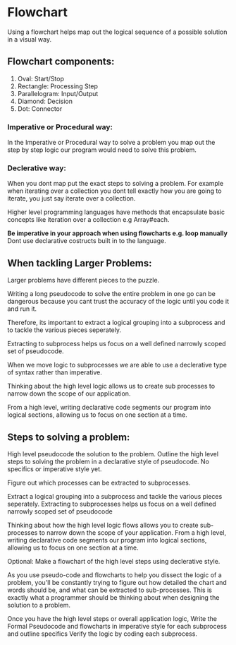 # Flowchart

Using a flowchart helps map out the logical sequence of a possible solution in a visual way.

## Flowchart components:

1. Oval: Start/Stop
2. Rectangle: Processing Step
3. Parallelogram: Input/Output
4. Diamond: Decision
5. Dot: Connector

### Imperative or Procedural way:

In the Imperative or Procedural way to solve a problem you map out the step by step logic our program would need to solve this problem.

### Declerative way:

When you dont map put the exact steps to solving a problem. For example when iterating over a collection you dont tell exactly how you are going to iterate, you just say iterate over a collection.

Higher level programming languages have methods that encapsulate basic concepts like iteration over a collection e.g Array#each.

**Be imperative in your approach when using flowcharts e.g. loop manually** Dont use declarative costructs built in to the language.

## When tackling Larger Problems:

Larger problems have different pieces to the puzzle.

Writing a long pseudocode to solve the entire problem in one go can be dangerous because you cant trust the accuracy of the logic until you code it and run it. 

Therefore, its important to extract a logical grouping into a subprocess and to tackle the various pieces seperately.

Extracting to subprocess helps us focus on a well defined narrowly scoped set of pseudocode.

When we move logic to subprocesses we are able to use a declerative type of syntax rather than imperative. 

Thinking about the high level logic allows us to create sub processes to narrow down the scope of our application.

From a high level, writing declarative code segments our program into logical sections, allowing us to focus on one section at a time. 

## Steps to solving a problem:

High level pseudocode the solution to the problem. Outline the high level steps to solving the problem in a declarative style of pseudocode. No specifics or imperative style yet.

Figure out which processes can be extracted to subprocesses.

Extract a logical grouping into a subprocess and tackle the various pieces seperately.
Extracting to subprocesses helps us focus on a well defined narrowly scoped set of pseudocode

Thinking about how the high level logic flows allows you to create sub-processes to narrow down the scope of your application. From a high level, writing declarative code segments our program into logical sections, allowing us to focus on one section at a time. 

Optional: Make a flowchart of the high level steps using declerative style.

As you use pseudo-code and flowcharts to help you dissect the logic of a problem, you'll be constantly trying to figure out how detailed the chart and words should be, and what can be extracted to sub-processes. This is exactly what a programmer should be thinking about when designing the solution to a problem. 

Once you have the high level steps or overall application logic, 
Write the Formal Pseudocode and flowcharts in imperative style for each subprocess and outline specifics
Verify the logic by coding each subprocess.


